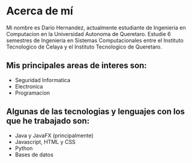 # Acerca de mí

Mi nombre es Dario Hernandez, actualmente estudiante de Ingenieria en Computacion en la Universidad Autonoma de Queretaro.
Estudie 6 semestres de Ingenieria en Sistemas Computacionales entre el Instituto Tecnologico de Celaya y el Instituto Tecnologico de Queretaro.

## Mis principales areas de interes son:

- Seguridad Informatica
- Electronica
- Programacion

## Algunas de las tecnologias y lenguajes con los que he trabajado son:

- Java y JavaFX (principalmente)
- Javascript, HTML y CSS
- Python
- Bases de datos


